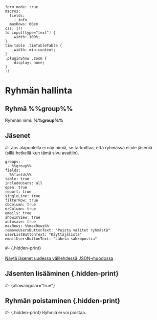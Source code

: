 ``` {settings=""}
form_mode: true
macros:
  fields:
    - info
  maxRows: 60em    
css: |!!
td input[type="text"] {
    width: 100%;
}
tim-table .timTableTable {
    width: min-content;
}
.pluginShow .zoom {
    display: none;
}
!!
```

# Ryhmän hallinta

## Ryhmä %%group%%

Ryhmän nimi: **%%group%%**

## Jäsenet

#-
Jos alapuolella ei näy nimiä, se tarkoittaa, että ryhmässä ei ole jäseniä
(sillä hetkellä kun tämä sivu avattiin).

``` {#usertable plugin="tableForm"}
groups: 
 - %%group%%
fields:
  %%fields%%
table: true
includeUsers: all
open: true
report: true
singleLine: true
filterRow: true
cbColumn: true
nrColumn: true
emails: true
showInView: true
autosave: true
maxRows: %%maxRows%%
removeUsersButtonText: "Poista valitut ryhmästä"
userListButtonText: "Käyttäjälista"
emailUsersButtonText: "Lähetä sähköpostia"
```

#- {.hidden-print}
\
\
<a href="/groups/show/%%group%%" target="group">Näytä jäsenet uudessa välilehdessä JSON-muodossa</a>

## Jäsenten lisääminen {.hidden-print}

#- {allowangular="true"}
<tim-add-member group="%%group%%"></tim-add-member>

## Ryhmän poistaminen {.hidden-print}

#- {.hidden-print}
Ryhmiä ei voi poistaa.

